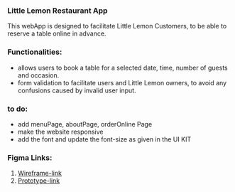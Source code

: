 ### Little Lemon Restaurant App
This webApp is designed to facilitate Little Lemon Customers, to be able to reserve a table online in advance.

### Functionalities:
* allows users to book a table for a selected date, time, number of guests and occasion.
* form validation to facilitate users and Little Lemon owners, to avoid any confusions caused by invalid user input.

### to do:
* add menuPage, aboutPage, orderOnline Page
* make the website responsive
* add the font and update the font-size as given in the UI KIT

### Figma Links:
1. [Wireframe-link](https://www.figma.com/file/oOWTE44acUUVhdyY7mNGuS/canvas?type=design&node-id=0%3A1&mode=design&t=A3qxlvxbL7CrhFCW-1)
2. [Prototype-link](https://www.figma.com/proto/oOWTE44acUUVhdyY7mNGuS/canvas?node-id=1-57&mode=design&t=NkSRievyRLdIYiMh-1)
   

